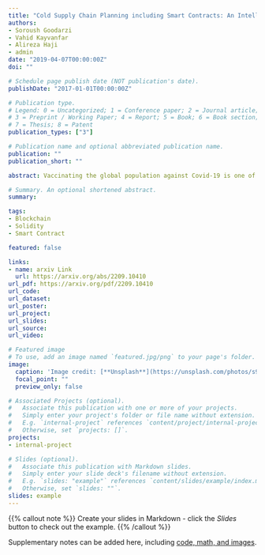 ```yaml
---
title: "Cold Supply Chain Planning including Smart Contracts: An Intelligent Blockchain-based approach"
authors:
- Soroush Goodarzi
- Vahid Kayvanfar
- Alireza Haji
- admin
date: "2019-04-07T00:00:00Z"
doi: ""

# Schedule page publish date (NOT publication's date).
publishDate: "2017-01-01T00:00:00Z"

# Publication type.
# Legend: 0 = Uncategorized; 1 = Conference paper; 2 = Journal article;
# 3 = Preprint / Working Paper; 4 = Report; 5 = Book; 6 = Book section;
# 7 = Thesis; 8 = Patent
publication_types: ["3"]

# Publication name and optional abbreviated publication name.
publication: ""
publication_short: ""

abstract: Vaccinating the global population against Covid-19 is one of the biggest supply chain management challenges humanity has ever faced. Rapid supply of Covid-19 vaccines is essential for successful global immunization, but its effectiveness depends on a transparent supply chain that can be monitored. In this research, we have proposed an approach based on blockchain technology, which is used to ensure seamless distribution of the Covid-19 vaccine with transparency, data integrity, and full traceability of the supply chain to reduce risk, ensure safety, and immutability. A vaccine supply chain needs to update the status of the vaccine at every stage, and any problem in the supply and distribution path can lead to irreparable damage. Currently, the research conducted on the use of blockchain in supply chains is still in the early stages. In this paper, the use of blockchain technology to monitor the vaccine supply and distribution system will be investigated. A model close to reality of today's vaccine supply chains in developing countries is considered and then a new intelligent system for vaccine monitoring in the vaccine supply chain is designed based on the considered model. Also, smart contracts based on a blockchain network is designed to check consumer vaccination records as well as vaccine circulation from beginning to end. The implementation and design of the vaccine supply chain is done using smart contracts on the Ethereum blockchain network. Additionally, the system has been tested on both local networks, the HardHat suite and Rinkbey's test network. The system has also been developed to work seamlessly when it is using an integrated IoT chip that can automatically update a batch's location, temperature, and other physical conditions periodically.

# Summary. An optional shortened abstract.
summary: 

tags:
- Blockchain
- Solidity
- Smart Contract

featured: false

links:
- name: arxiv Link
  url: https://arxiv.org/abs/2209.10410
url_pdf: https://arxiv.org/pdf/2209.10410
url_code: 
url_dataset: 
url_poster: 
url_project:
url_slides:
url_source: 
url_video: 

# Featured image
# To use, add an image named `featured.jpg/png` to your page's folder. 
image:
  caption: 'Image credit: [**Unsplash**](https://unsplash.com/photos/s9CC2SKySJM)'
  focal_point: ""
  preview_only: false

# Associated Projects (optional).
#   Associate this publication with one or more of your projects.
#   Simply enter your project's folder or file name without extension.
#   E.g. `internal-project` references `content/project/internal-project/index.md`.
#   Otherwise, set `projects: []`.
projects:
- internal-project

# Slides (optional).
#   Associate this publication with Markdown slides.
#   Simply enter your slide deck's filename without extension.
#   E.g. `slides: "example"` references `content/slides/example/index.md`.
#   Otherwise, set `slides: ""`.
slides: example
---
```


{{% callout note %}}
Create your slides in Markdown - click the *Slides* button to check out the example.
{{% /callout %}}

Supplementary notes can be added here, including [code, math, and images](https://wowchemy.com/docs/writing-markdown-latex/).
